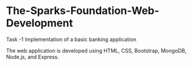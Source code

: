 # The-Sparks-Foundation-Web-Development
 Task -1 Implementation of a basic banking application

 The web application is developed using HTML, CSS, Bootstrap,
 MongoDB, Node.js, and Express.

 
